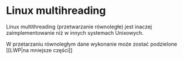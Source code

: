 # Linux multihreading
Linux multithreading (przetwarzanie równoległe) jest inaczej zaimplementowanie niż w innych systemach Unixowych. 

W przetarzaniu równoległym dane wykonanie może zostać podzielone [[LWP|na mniejsze części]]